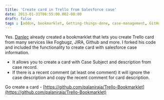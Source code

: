 ```yaml
---
title: 'Create card in Trello from Salesforce case'
date: 2013-01-31T06:55:00.002-08:00
draft: false
tags : [addon, bookmarklet, Getting-things-done, case-management, GitHub, GTD, trello, salesforce]
---
```


Yes. [Danlec](https://github.com/danlec/Trello-Bookmarklet) already created a bookmarklet that lets you create Trello card from many services like Fogbugz, JIRA, Github and more. I forked his code and included the functionality to create card with salesforce case information.  
  

*   It allows you to create a card with Case Subject and description from case record.
*   If there is a recent comment (at least one comment) it will ignore the case description and copy the recent comment for card description.

Go create a card - [https://github.com/palaniraja/Trello-Bookmarklet](https://github.com/palaniraja/Trello-Bookmarklet)